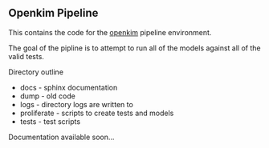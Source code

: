 Openkim Pipeline
----------------

This contains the code for the [openkim](http://openkim.org) pipeline environment.

The goal of the pipline is to attempt to run all of the models against all of the valid tests.

Directory outline

 * docs - sphinx documentation
 * dump - old code
 * logs - directory logs are written to
 * proliferate - scripts to create tests and models
 * tests - test scripts

Documentation available soon...
